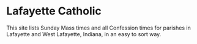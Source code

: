 # Lafayette Catholic

This site lists Sunday Mass times and all Confession times for parishes in Lafayette and West Lafayette, Indiana, in an easy to sort way.
